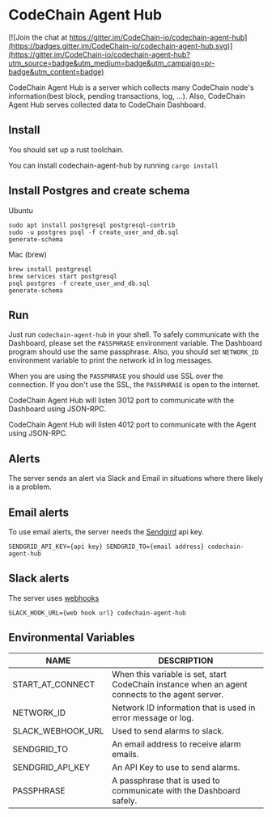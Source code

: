 CodeChain Agent Hub
====================

[![Join the chat at https://gitter.im/CodeChain-io/codechain-agent-hub](https://badges.gitter.im/CodeChain-io/codechain-agent-hub.svg)](https://gitter.im/CodeChain-io/codechain-agent-hub?utm_source=badge&utm_medium=badge&utm_campaign=pr-badge&utm_content=badge)

CodeChain Agent Hub is a server which collects many CodeChain node's information(best block, pending transactions, log, ...). Also, CodeChain Agent Hub serves collected data to CodeChain Dashboard.

Install
--------

You should set up a rust toolchain.

You can install codechain-agent-hub by running `cargo install`

Install Postgres and create schema
-----------------

Ubuntu
```
sudo apt install postgresql postgresql-contrib
sudo -u postgres psql -f create_user_and_db.sql
generate-schema
```

Mac (brew)
```
brew install postgresql
brew services start postgresql
psql postgres -f create_user_and_db.sql
generate-schema
```

Run
----

Just run `codechain-agent-hub` in your shell. 
To safely communicate with the Dashboard, please set the `PASSPHRASE` environment variable. The Dashboard program should use the same passphrase.
Also, you should set `NETWORK_ID` environment variable to print the network id in log messages.

When you are using the `PASSPHRASE` you should use SSL over the connection. If you don't use the SSL, the `PASSPHRASE` is open to the internet. 

CodeChain Agent Hub will listen 3012 port to communicate with the Dashboard using JSON-RPC.

CodeChain Agent Hub will listen 4012 port to communicate with the Agent using JSON-RPC.

Alerts
-------

The server sends an alert via Slack and Email in situations where there likely is a problem.

## Email alerts
To use email alerts, the server needs the [Sendgird](https://sendgrid.com/) api key.
```
SENDGRID_API_KEY={api key} SENDGRID_TO={email address} codechain-agent-hub
```

## Slack alerts
The server uses [webhooks](https://api.slack.com/incoming-webhooks)
```
SLACK_HOOK_URL={web hook url} codechain-agent-hub
```

Environmental Variables
------------------------

| NAME              | DESCRIPTION                                                                                     |
| ----------------- | ----------------------------------------------------------------------------------------------- |
| START_AT_CONNECT  | When this variable is set, start CodeChain instance when an agent connects to the agent server. |
| NETWORK_ID        | Network ID information that is used in error message or log.                                    |
| SLACK_WEBHOOK_URL | Used to send alarms to slack.                                                                   |
| SENDGRID_TO       | An email address to receive alarm emails.                                                       |
| SENDGRID_API_KEY  | An API Key to use to send alarms.                                                               |
| PASSPHRASE        | A passphrase that is used to communicate with the Dashboard safely.                             |
